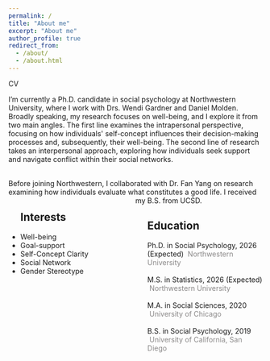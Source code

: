 ```yaml
---
permalink: /
title: "About me"
excerpt: "About me"
author_profile: true
redirect_from: 
  - /about/
  - /about.html
---
```

<a style = "text-decoration:none" href="https://mengdihuang.github.io/files/Mengdi Huang-cv-2021.pdf">CV</a>

I’m currently a Ph.D. candidate in social psychology at Northwestern University, where I work with Drs. Wendi Gardner and Daniel Molden. 
<br>
Broadly speaking, my research focuses on well-being, and I explore it from two main angles. The first line examines the intrapersonal perspective, focusing on how individuals' self-concept influences their decision-making processes and, subsequently, their well-being. The second line of research takes an interpersonal approach, exploring how individuals seek support and navigate conflict within their social networks.

<br>
Before joining Northwestern, I collaborated with <a style = "text-decoration:none" href="https://voices.uchicago.edu/potentialslab/">Dr. Fan Yang</a> on research examining how individuals evaluate what constitutes a good life. I received my B.S. from UCSD.
<div style="float: left; width: 50%;">
<ul>
<h2>Interests</h2>

<li>Well-being</li>
<li>Goal-support</li>
<li>Self-Concept Clarity</li>
<li>Social Network</li>
<li>Gender Stereotype</li>

</ul>
</div>
<div style="float: right; width: 50%;">
<ul>
<h2>Education</h2>
<i class="fa fa-graduation-cap" aria-hidden="true"></i> Ph.D. in Social Psychology, 2026 (Expected) &nbsp;<span style="color:#8A8888">Northwestern University</span><br>
<br>
<i class="fa fa-graduation-cap" aria-hidden="true"></i> M.S. in Statistics, 2026 (Expected) &nbsp;<span style="color:#8A8888">Northwestern University</span><br>
<br>
<i class="fa fa-graduation-cap" aria-hidden="true"></i> M.A. in Social Sciences, 2020 &nbsp;<span style="color:#8A8888">University of Chicago</span><br>
<br>
<i class="fa fa-graduation-cap" aria-hidden="true"></i> B.S. in Social Psychology, 2019 &nbsp;<span style="color:#8A8888">University of California, San Diego</span><br>
</ul>
</div>
